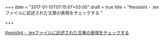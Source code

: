 +++
date = "2017-01-10T07:15:07+03:00"
draft = true
title = "thesislint - .texファイルに記述された文章の表現をチェックする "

+++

<p><a href="https://t.co/8yNHS8KV1i">thesislint - .texファイルに記述された文章の表現をチェックする </a></p>

